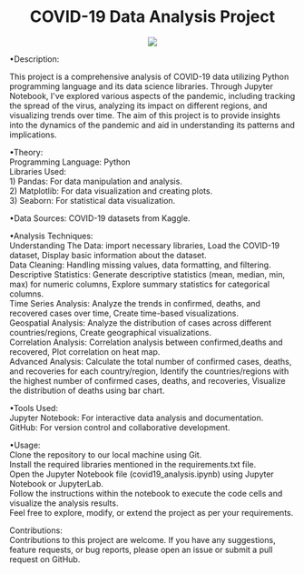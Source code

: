 <h1 align="center">COVID-19 Data Analysis Project</h1>
<p align="center">
<img src="https://techcrunch.com/wp-content/uploads/2020/03/AFRICA-COVID-19-IV.png">


•Description:<p>This project is a comprehensive analysis of COVID-19 data utilizing Python programming language and its data science libraries. Through Jupyter Notebook, I've explored various aspects of the pandemic, including tracking the spread of the virus, analyzing its impact on different regions, and visualizing trends over time. The aim of this project is to provide insights into the dynamics of the pandemic and aid in understanding its patterns and implications.</p>


•Theory: <br> 
Programming Language: Python <br> 
Libraries Used: <br> 
           1) Pandas: For data manipulation and analysis. <br> 
           2) Matplotlib: For data visualization and creating plots. <br> 
           3) Seaborn: For statistical data visualization. 


•Data Sources: COVID-19 datasets from Kaggle.


•Analysis Techniques: <br> 
Understanding The Data: import necessary libraries, Load the COVID-19 dataset, Display basic information about the dataset. <br> 
Data Cleaning: Handling missing values, data formatting, and filtering. <br> 
Descriptive Statistics: Generate descriptive statistics (mean, median, min, max) for numeric columns, Explore summary statistics for categorical columns. <br> 
Time Series Analysis: Analyze the trends in confirmed, deaths, and recovered cases over time, Create time-based visualizations. <br> 
Geospatial Analysis: Analyze the distribution of cases across different countries/regions, Create geographical visualizations. <br> 
Correlation Analysis: Correlation analysis between confirmed,deaths and recovered, Plot correlation on heat map. <br> 
Advanced Analysis: Calculate the total number of confirmed cases, deaths, and recoveries for each country/region, Identify the countries/regions with the highest number of confirmed cases, deaths, and recoveries, Visualize the distribution of deaths using bar chart. <br> 


•Tools Used: <br> 
Jupyter Notebook: For interactive data analysis and documentation. <br> 
GitHub: For version control and collaborative development. 


•Usage: <br> 
Clone the repository to our local machine using Git. <br> 
Install the required libraries mentioned in the requirements.txt file. <br> 
Open the Jupyter Notebook file (covid19_analysis.ipynb) using Jupyter Notebook or JupyterLab. <br> 
Follow the instructions within the notebook to execute the code cells and visualize the analysis results. <br> 
Feel free to explore, modify, or extend the project as per your requirements. <br> 


Contributions: <br> 
Contributions to this project are welcome. If you have any suggestions, feature requests, or bug reports, please open an issue or submit a pull request on GitHub. <br> 

